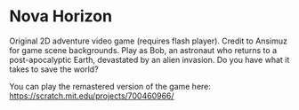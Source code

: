 # Nova Horizon

Original 2D adventure video game (requires flash player). Credit to Ansimuz for game scene backgrounds. Play as Bob, an astronaut who returns to a post-apocalyptic Earth, devastated by an alien invasion. Do you have what it takes to save the world?

You can play the remastered version of the game here:
https://scratch.mit.edu/projects/700460966/

